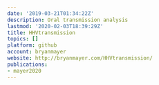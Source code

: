```yaml
---
date: '2019-03-21T01:34:22Z'
description: Oral transmission analysis
lastmod: '2020-02-03T18:39:29Z'
title: HHVtransmission
topics: []
platform: github
account: bryanmayer
website: http://bryanmayer.com/HHVtransmission/
publications:
- mayer2020
---
```


